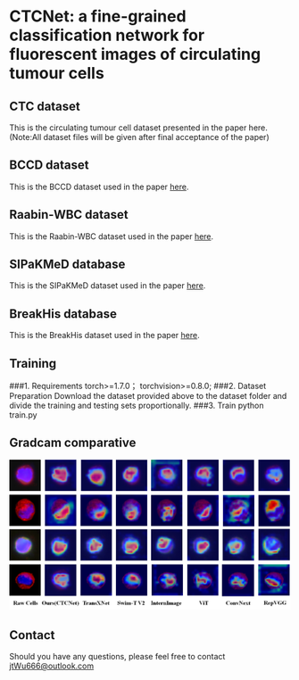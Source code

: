# CTCNet: a fine-grained classification network for fluorescent images of circulating tumour cells

## CTC dataset
This is the circulating tumour cell dataset presented in the paper here.(Note:All dataset files will be given after final acceptance of the paper)
## BCCD dataset
This is the BCCD dataset used in the paper [here](https://github.com/shenggan/BCCD_Dataset "BCCD").
## Raabin-WBC dataset
This is the Raabin-WBC dataset used in the paper [here](https://raabindata.com/free-data/#double-labeled-croped-cells "Raabin").
## SIPaKMeD database
This is the SIPaKMeD dataset used in the paper [here](https://www.cs.uoi.gr/~marina/sipakmed.html "SIPaKMeD").
## BreakHis database
This is the BreakHis dataset used in the paper [here](https://www.kaggle.com/datasets/ambarish/breakhis?select=BreaKHis_v1 "BreakHis").
## Training
###1. Requirements
   torch>=1.7.0；
   torchvision>=0.8.0;
###2. Dataset Preparation
   Download the dataset provided above to the dataset folder and divide the training and testing sets proportionally.
###3. Train
   python train.py
## Gradcam comparative 
![gradcam_false](result/gradcam_compare.jpg "gradcam")

## Contact
Should you have any questions, please feel free to contact jtWu666@outlook.com
